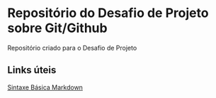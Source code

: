 # Repositório do Desafio de Projeto sobre Git/Github
Repositório criado para o Desafio de Projeto

## Links úteis 
[Sintaxe Básica Markdown](https://markdown.net.br/sintaxe-basica/)

